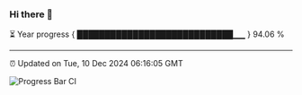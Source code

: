 ### Hi there 👋

⏳ Year progress { ████████████████████████████▁▁ } 94.06 %

---

⏰ Updated on Tue, 10 Dec 2024 06:16:05 GMT

![Progress Bar CI](https://github.com/Shyam-Makwana/GitHub-Actions-Demo/workflows/Progress%20Bar%20CI/badge.svg)
